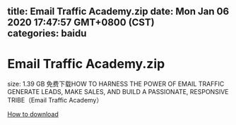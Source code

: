 
title: Email Traffic Academy.zip
date: Mon Jan 06 2020 17:47:57 GMT+0800 (CST)    
categories: baidu
---

# Email Traffic Academy.zip
size: 1.39 GB
 免费下载HOW TO HARNESS THE POWER OF EMAIL TRAFFIC GENERATE LEADS, MAKE SALES, AND BUILD A PASSIONATE, RESPONSIVE TRIBE（Email Traffic Academy）
 

[How to download](https://bpcam.bemobtrk.com/go/2ceec3aa-1ca2-46d6-b9ff-aaa5c184517c?jno=5230)
